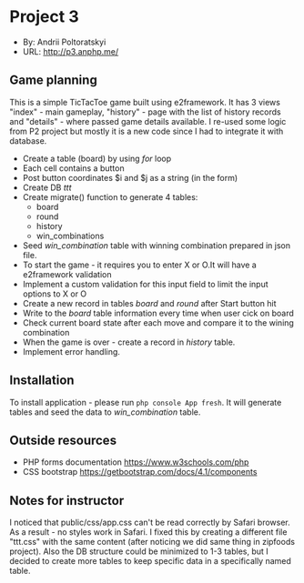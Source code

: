 # Project 3
+ By: Andrii Poltoratskyi
+ URL: <http://p3.anphp.me/>

## Game planning

This is a simple TicTacToe game built using e2framework. It has 3 views "index" - main gameplay,
"history" - page with the list of history records and "details" - where passed game details available.
I re-used some logic from P2 project but mostly it is a new code since I had to integrate it with database.

+ Create a table (board) by using *for* loop
+ Each cell contains a button
+ Post button coordinates $i and $j as a string (in the form)
+ Create DB *ttt*
+ Create migrate() function to generate 4 tables:
  - board
  - round
  - history
  - win_combinations
+ Seed *win_combination* table with winning combination prepared in json file.
+ To start the game - it requires you to enter X or O.It will have a e2framework validation
+ Implement a custom validation for this input field to limit the input options to X or O
+ Create a new record in tables *board* and *round* after Start button hit
+ Write to the *board* table information every time when user cick on board
+ Check current board state after each move and compare it to the wining combination 
+ When the game is over - create a record in *history* table.
+ Implement error handling.

## Installation

To install application - please run `php console App fresh`. It will generate tables and
seed the data to *win_combination* table.

## Outside resources
+ PHP forms documentation <https://www.w3schools.com/php>
+ CSS bootstrap <https://getbootstrap.com/docs/4.1/components>


## Notes for instructor
I noticed that public/css/app.css can't be read correctly by Safari browser. As a result - no styles work in Safari.
I fixed this by creating a different file "ttt.css" with the same content (after noticing we did same thing in zipfoods project).
Also the DB structure could be minimized to 1-3 tables, but I decided to create more tables to keep specific data in a specifically named table.
